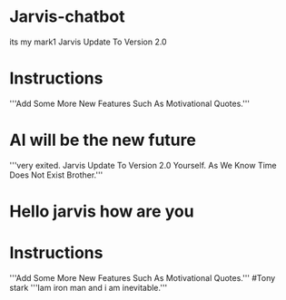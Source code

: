 # Jarvis-chatbot
its my mark1
Jarvis Update To Version 2.0
# Instructions
'''Add Some More New Features Such As Motivational Quotes.'''
# AI  will be the new future
'''very exited.
Jarvis Update To Version 2.0 Yourself.
As We Know Time Does Not Exist Brother.'''

# Hello jarvis how are you

# Instructions
'''Add Some More New Features Such As Motivational Quotes.'''
#Tony stark
'''Iam iron man and i am inevitable.'''

